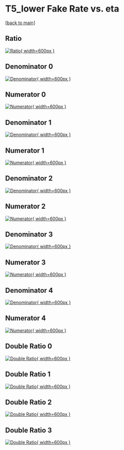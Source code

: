# T5_lower Fake Rate vs. eta

[[back to main](./)]



## Ratio

[![Ratio](../mtv/var/T5_lower_fakerate_eta.png){ width=600px }](../mtv/var/T5_lower_fakerate_eta.pdf)

## Denominator 0

[![Denominator](../mtv/den/T5_lower_fakerate_eta_den0.png){ width=600px }](../mtv/den/T5_lower_fakerate_eta_den0.pdf)

## Numerator 0

[![Numerator](../mtv/num/T5_lower_fakerate_eta_num0.png){ width=600px }](../mtv/num/T5_lower_fakerate_eta_num0.pdf)

## Denominator 1

[![Denominator](../mtv/den/T5_lower_fakerate_eta_den1.png){ width=600px }](../mtv/den/T5_lower_fakerate_eta_den1.pdf)

## Numerator 1

[![Numerator](../mtv/num/T5_lower_fakerate_eta_num1.png){ width=600px }](../mtv/num/T5_lower_fakerate_eta_num1.pdf)

## Denominator 2

[![Denominator](../mtv/den/T5_lower_fakerate_eta_den2.png){ width=600px }](../mtv/den/T5_lower_fakerate_eta_den2.pdf)

## Numerator 2

[![Numerator](../mtv/num/T5_lower_fakerate_eta_num2.png){ width=600px }](../mtv/num/T5_lower_fakerate_eta_num2.pdf)

## Denominator 3

[![Denominator](../mtv/den/T5_lower_fakerate_eta_den3.png){ width=600px }](../mtv/den/T5_lower_fakerate_eta_den3.pdf)

## Numerator 3

[![Numerator](../mtv/num/T5_lower_fakerate_eta_num3.png){ width=600px }](../mtv/num/T5_lower_fakerate_eta_num3.pdf)

## Denominator 4

[![Denominator](../mtv/den/T5_lower_fakerate_eta_den4.png){ width=600px }](../mtv/den/T5_lower_fakerate_eta_den4.pdf)

## Numerator 4

[![Numerator](../mtv/num/T5_lower_fakerate_eta_num4.png){ width=600px }](../mtv/num/T5_lower_fakerate_eta_num4.pdf)

## Double Ratio 0

[![Double Ratio](../mtv/ratio/T5_lower_fakerate_eta_ratio0.png){ width=600px }](../mtv/ratio/T5_lower_fakerate_eta_ratio0.pdf)

## Double Ratio 1

[![Double Ratio](../mtv/ratio/T5_lower_fakerate_eta_ratio1.png){ width=600px }](../mtv/ratio/T5_lower_fakerate_eta_ratio1.pdf)

## Double Ratio 2

[![Double Ratio](../mtv/ratio/T5_lower_fakerate_eta_ratio2.png){ width=600px }](../mtv/ratio/T5_lower_fakerate_eta_ratio2.pdf)

## Double Ratio 3

[![Double Ratio](../mtv/ratio/T5_lower_fakerate_eta_ratio3.png){ width=600px }](../mtv/ratio/T5_lower_fakerate_eta_ratio3.pdf)

